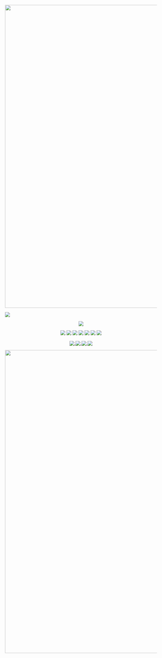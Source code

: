 <p align="center">
	<img width=1000 align="center" src="https://capsule-render.vercel.app/api?type=waving&height=256&color=gradient&text=Hello%20World!&animation=fadeIn&section=header&reversal=false&fontAlignY=38&desc=Welcome%20to%20my%20GitHub%20profile!%20Put%20stars,%20fork%20and%20contribute!&descAlignY=51&descAlign=62" />
</p>

<img src="https://komarev.com/ghpvc/?username=alabotski" />

<p align="center">
  		<a href="https://github.com/alabotski">
			<img align="center" src="https://github-readme-stackoverflow.vercel.app/?userID=1460643" />
		</a>
		<p align="center">
			<img src="https://img.shields.io/badge/java-%23ED8B00.svg?style=for-the-badge&logo=openjdk&logoColor=white" />
			<img src="https://img.shields.io/badge/MongoDB-%234ea94b.svg?style=for-the-badge&logo=mongodb&logoColor=white" />
			<img src="https://img.shields.io/badge/mysql-4479A1.svg?style=for-the-badge&logo=mysql&logoColor=white" />
			<img src="https://img.shields.io/badge/postgres-%23316192.svg?style=for-the-badge&logo=postgresql&logoColor=white" />
			<img src="https://img.shields.io/badge/redis-%23DD0031.svg?style=for-the-badge&logo=redis&logoColor=white" />
			<img src="https://img.shields.io/badge/Apache%20Kafka-000?style=for-the-badge&logo=apachekafka&logoColor=white" />
			<img src="https://img.shields.io/badge/spring-%236DB33F.svg?style=for-the-badge&logo=spring&logoColor=white" />		
		</p>
</p>

<p align="center">
	<a href="https://github.com/alabotski">
		<img align="center" src="https://github-readme-stats.vercel.app/api?username=alabotski&count_private=true&show_icons=true&theme=transparent&card_width=500" />
	</a> 
	<a href="https://github.com/alabotski">
		<img align="center" src="https://github-readme-stats.vercel.app/api/top-langs?username=anuraghazra&layout=compact&langs_count=8&theme=transparent&card_width=500" />
	</a>	
	<a href="https://github.com/alabotski">
		<img align="center" src="https://streak-stats.demolab.com?user=alabotski&theme=transparent&date_format=j%20M%5B%20Y%5D" />
	</a>	
	<a href="https://github.com/alabotski">
		<img align="center" src="https://github-profile-trophy.vercel.app/?username=alabotski&column=5" />
	</a>
</p>

<p align="center">
	<img width=1000 align="center" src="https://capsule-render.vercel.app/api?type=soft&height=150&color=gradient&text=Come%20again!&animation=twinkling&section=footer" />
</p>	